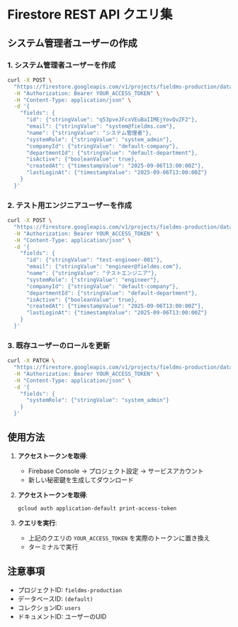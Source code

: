 # Firestore REST API クエリ集

## システム管理者ユーザーの作成

### 1. システム管理者ユーザーを作成

```bash
curl -X POST \
  "https://firestore.googleapis.com/v1/projects/fieldms-production/databases/(default)/documents/users" \
  -H "Authorization: Bearer YOUR_ACCESS_TOKEN" \
  -H "Content-Type: application/json" \
  -d '{
    "fields": {
      "id": {"stringValue": "q53pveJFcxVEuBaIIMEjYovQvZF2"},
      "email": {"stringValue": "system@fieldms.com"},
      "name": {"stringValue": "システム管理者"},
      "systemRole": {"stringValue": "system_admin"},
      "companyId": {"stringValue": "default-company"},
      "departmentId": {"stringValue": "default-department"},
      "isActive": {"booleanValue": true},
      "createdAt": {"timestampValue": "2025-09-06T13:00:00Z"},
      "lastLoginAt": {"timestampValue": "2025-09-06T13:00:00Z"}
    }
  }'
```

### 2. テスト用エンジニアユーザーを作成

```bash
curl -X POST \
  "https://firestore.googleapis.com/v1/projects/fieldms-production/databases/(default)/documents/users" \
  -H "Authorization: Bearer YOUR_ACCESS_TOKEN" \
  -H "Content-Type: application/json" \
  -d '{
    "fields": {
      "id": {"stringValue": "test-engineer-001"},
      "email": {"stringValue": "engineer@fieldms.com"},
      "name": {"stringValue": "テストエンジニア"},
      "systemRole": {"stringValue": "engineer"},
      "companyId": {"stringValue": "default-company"},
      "departmentId": {"stringValue": "default-department"},
      "isActive": {"booleanValue": true},
      "createdAt": {"timestampValue": "2025-09-06T13:00:00Z"},
      "lastLoginAt": {"timestampValue": "2025-09-06T13:00:00Z"}
    }
  }'
```

### 3. 既存ユーザーのロールを更新

```bash
curl -X PATCH \
  "https://firestore.googleapis.com/v1/projects/fieldms-production/databases/(default)/documents/users/q53pveJFcxVEuBaIIMEjYovQvZF2" \
  -H "Authorization: Bearer YOUR_ACCESS_TOKEN" \
  -H "Content-Type: application/json" \
  -d '{
    "fields": {
      "systemRole": {"stringValue": "system_admin"}
    }
  }'
```

## 使用方法

1. **アクセストークンを取得**:
   - Firebase Console → プロジェクト設定 → サービスアカウント
   - 新しい秘密鍵を生成してダウンロード

2. **アクセストークンを取得**:
   ```bash
   gcloud auth application-default print-access-token
   ```

3. **クエリを実行**:
   - 上記のクエリの `YOUR_ACCESS_TOKEN` を実際のトークンに置き換え
   - ターミナルで実行

## 注意事項

- プロジェクトID: `fieldms-production`
- データベースID: `(default)`
- コレクションID: `users`
- ドキュメントID: ユーザーのUID
